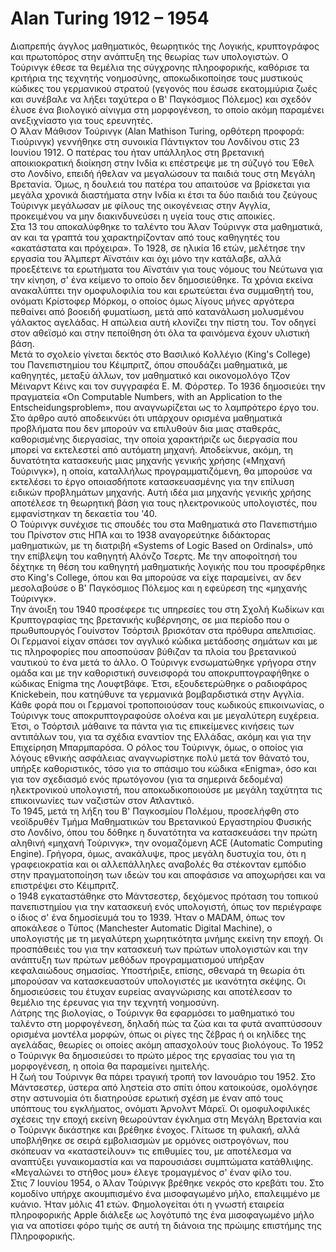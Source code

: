 # Alan Turing 1912 – 1954

Διαπρεπής άγγλος μαθηματικός, θεωρητικός της Λογικής, κρυπτογράφος και πρωτοπόρος στην ανάπτυξη της θεωρίας των υπολογιστών. Ο Τούρινγκ έθεσε τα θεμέλια της σύγχρονης πληροφορικής, καθόρισε τα κριτήρια της τεχνητής νοημοσύνης, αποκωδικοποίησε τους μυστικούς κώδικες του γερμανικού στρατού (γεγονός που έσωσε εκατομμύρια ζωές και συνέβαλε να λήξει ταχύτερα ο Β' Παγκόσμιος Πόλεμος) και σχεδόν έλυσε ένα βιολογικό αίνιγμα στη μορφογένεση, το οποίο ακόμη παραμένει ανεξιχνίαστο για τους ερευνητές.
<br>
Ο Άλαν Μάθισον Τούρινγκ (Alan Mathison Turing, ορθότερη προφορά: Τιούρινγκ) γεννήθηκε στη συνοικία Πάντιγκτον του Λονδίνου στις 23 Ιουνίου 1912. Ο πατέρας του ήταν υπάλληλος στη βρετανική αποικιοκρατική διοίκηση στην Ινδία κι επέστρεψε με τη σύζυγό του Έθελ στο Λονδίνο, επειδή ήθελαν να μεγαλώσουν τα παιδιά τους στη Μεγάλη Βρετανία. Όμως, η δουλειά του πατέρα του απαιτούσε να βρίσκεται για μεγάλα χρονικά διαστήματα στην Ινδία κι έτσι τα δύο παιδιά του ζεύγους Τούρινγκ  μεγάλωσαν με φίλους της οικογένειας στην Αγγλία, προκειμένου να μην διακινδυνεύσει η υγεία τους στις αποικίες.
<br>
Στα 13 του αποκαλύφθηκε το ταλέντο του Άλαν Τούρινγκ στα μαθηματικά, αν και τα γραπτά του χαρακτηρίζονταν από τους καθηγητές του «ακατάστατα και πρόχειρα». Το 1928, σε ηλικία 16 ετών, μελέτησε την εργασία του Άλμπερτ Αϊνστάιν και όχι μόνο την κατάλαβε, αλλά προεξέτεινε τα ερωτήματα του Αϊνστάιν για τους νόμους του Νεύτωνα για την κίνηση, σ' ένα κείμενο το οποίο δεν δημοσιεύθηκε. Τα χρόνια εκείνα ανακαλύπτει την ομοφυλοφιλία του και ερωτεύεται ένα συμμαθητή του, ονόματι Κρίστοφερ Μόρκομ, ο οποίος όμως λίγους μήνες αργότερα πεθαίνει από βοοειδή φυματίωση, μετά από κατανάλωση μολυσμένου γάλακτος αγελάδας. Η απώλεια αυτή κλονίζει την πίστη του. Τον οδηγεί στον αθεϊσμό και στην πεποίθηση ότι όλα τα φαινόμενα έχουν υλιστική βάση.
<br>
Μετά το σχολείο γίνεται δεκτός στο Βασιλικό Κολλέγιο (King's College) του Πανεπιστημίου του Κέιμπριτζ, όπου σπουδάζει μαθηματικά, με καθηγητές, μεταξύ άλλων, τον μαθηματικό και οικονομολόγο Τζον Μέιναρντ Κέινς και τον συγγραφέα Ε. Μ. Φόρστερ. Το 1936 δημοσιεύει την πραγματεία «On Computable Numbers, with an Application to the Entscheidungsproblem», που αναγνωρίζεται ως το λαμπρότερο έργο του. Στο άρθρο αυτό αποδεικνύει ότι υπάρχουν ορισμένα μαθηματικά προβλήματα που δεν μπορούν να επιλυθούν δια μιας σταθεράς, καθορισμένης διεργασίας, την οποία χαρακτήριζε ως διεργασία που μπορεί να εκτελεστεί από αυτόματη μηχανή. Αποδείκνυε, ακόμη, τη δυνατότητα κατασκευής μιας μηχανής γενικής χρήσης («Μηχανή Τούρινγκ»), η οποία, καταλλήλως προγραμματιζόμενη, θα μπορούσε να εκτελέσει το έργο οποιασδήποτε κατασκευασμένης για την επίλυση ειδικών προβλημάτων μηχανής. Αυτή ιδέα μια μηχανής γενικής χρήσης αποτέλεσε τη θεωρητική βάση για τους ηλεκτρονικούς υπολογιστές, που εμφανίστηκαν τη δεκαετία του '40.
<br>
Ο Τούρινγκ συνέχισε τις σπουδές του στα Μαθηματικά στο Πανεπιστήμιο του Πρίνστον στις ΗΠΑ και το 1938 αναγορεύτηκε διδάκτορας μαθηματικών, με τη διατριβή «Systems of Logic Based on Ordinals», υπό την επίβλεψη του καθηγητή Αλόνζο Τσερτς. Με την αποφοίτησή του δέχτηκε τη θέση του καθηγητή μαθηματικής λογικής που του προσφέρθηκε στο King's College, όπου και θα μπορούσε να είχε παραμείνει, αν δεν μεσολαβούσε ο Β' Παγκόσμιος Πόλεμος και η εφεύρεση της «μηχανής Τούρινγκ».
<br>
Την άνοιξη του 1940 προσέφερε τις υπηρεσίες του στη Σχολή Κωδίκων και Κρυπτογραφίας της βρετανικής κυβέρνησης, σε μια περίοδο που ο πρωθυπουργός Γουίνστον Τσόρτσιλ βρισκόταν στα πρόθυρα απελπισίας. Οι Γερμανοί είχαν σπάσει τον αγγλικό κώδικα μετάδοσης σημάτων και με τις πληροφορίες που αποσπούσαν βύθιζαν τα πλοία του βρετανικού ναυτικού το ένα μετά το άλλο. Ο Τούρινγκ ενσωματώθηκε γρήγορα στην ομάδα και με την καθοριστική συνεισφορά του αποκρυπτογραφήθηκε ο κώδικας Enigma της Λουφτβάφε. Έτσι, εξουδετερώθηκε ο ραδιοφάρος  Knickebein, που κατηύθυνε τα γερμανικά βομβαρδιστικά στην Αγγλία.
<br>
Κάθε φορά που οι Γερμανοί τροποποιούσαν τους κωδικούς επικοινωνίας, ο Τούρινγκ τους αποκρυπτογραφούσε ολοένα και με μεγαλύτερη ευχέρεια. Έτσι, ο Τσόρτσιλ μάθαινε τα πάντα για τις επικείμενες κινήσεις των αντιπάλων του, για τα σχέδια εναντίον της Ελλάδας, ακόμη και για την Επιχείρηση Μπαρμπαρόσα. Ο ρόλος του Τούρινγκ, όμως, ο οποίος για λόγους εθνικής ασφάλειας αναγνωρίστηκε πολύ μετά τον θάνατό του, υπήρξε καθοριστικός, τόσο για το σπάσιμο του κώδικα «Enigma», όσο και για τον σχεδιασμό ενός πρωτόγονου (για τα σημερινά δεδομένα) ηλεκτρονικού υπολογιστή, που αποκωδικοποιούσε με μεγάλη ταχύτητα τις επικοινωνίες των ναζιστών στον Ατλαντικό.
<br>
Το 1945, μετά τη λήξη του Β' Παγκοσμίου Πολέμου, προσελήφθη στο νεοϊδρυθέν Τμήμα Μαθηματικών του Βρετανικού Εργαστηρίου Φυσικής στο Λονδίνο, όπου του δόθηκε η δυνατότητα να κατασκευάσει την πρώτη αληθινή «μηχανή Τούρινγκ», την ονομαζόμενη ACE (Automatic Computing Engine). Γρήγορα, όμως, ανακάλυψε, προς μεγάλη δυστυχία του, ότι η γραφειοκρατία και οι αλλεπάλληλες αναβολές θα στέκονταν εμπόδιο στην πραγματοποίηση των ιδεών του και αποφάσισε να αποχωρήσει και να επιστρέψει στο Κέιμπριτζ.
<br>
ο 1948 εγκαταστάθηκε στο Μάντσεστερ, δεχόμενος πρόταση του τοπικού πανεπιστημίου για την κατασκευή ενός υπολογιστή, όπως τον περιέγραφε ο ίδιος σ' ένα δημοσίευμά του το 1939. Ήταν ο MADAM, όπως τον αποκάλεσε ο Τύπος (Manchester Automatic Digital Machine), ο υπολογιστής με τη μεγαλύτερη χωρητικότητα μνήμης εκείνη την εποχή. Οι προσπάθειές του για την κατασκευή των πρώτων υπολογιστών και την ανάπτυξη των πρώτων μεθόδων προγραμματισμού υπήρξαν κεφαλαιώδους σημασίας. Υποστήριξε, επίσης, σθεναρά τη θεωρία ότι μπορούσαν να κατασκευαστούν υπολογιστές με ικανότητα σκέψης. Οι δημοσιεύσεις του έτυχαν ευρείας αναγνώρισης και αποτέλεσαν το θεμέλιο της έρευνας για την τεχνητή νοημοσύνη.
<br>
Λάτρης της βιολογίας, ο Τούρινγκ θα εφαρμόσει το μαθηματικό του ταλέντο στη μορφογένεση, δηλαδή πώς τα ζώα και τα φυτά αναπτύσσουν ορισμένα μοντέλα μορφών, όπως οι ρίγες της ζέβρας ή οι κηλίδες της αγελάδας, θεωρίες οι οποίες ακόμη απασχολούν τους βιολόγους. Το 1952 ο Τούρινγκ θα δημοσιεύσει το πρώτο μέρος της εργασίας του για τη μορφογένεση, η οποία θα παραμείνει ημιτελής.
<br>
Η ζωή του Τούρινγκ θα πάρει τραγική τροπή τον Ιανουάριο του 1952. Στο Μάντσεστερ, ύστερα από ληστεία στο σπίτι όπου κατοικούσε, ομολόγησε στην αστυνομία ότι διατηρούσε ερωτική σχέση με έναν από τους υπόπτους του εγκλήματος, ονόματι Άρνολντ Μάρεϊ. Οι ομοφυλοφιλικές σχέσεις την εποχή εκείνη θεωρούνταν έγκλημα στη Μεγάλη Βρετανία και ο Τούρινγκ δικάστηκε και βρέθηκε ένοχος. Γλίτωσε τη φυλακή, αλλά υποβλήθηκε σε σειρά εμβολιασμών με ορμόνες οιστρογόνων, που σκόπευαν να «καταστείλουν» τις επιθυμίες του, με αποτέλεσμα να αναπτύξει γυναικομαστία και να παρουσιάσει συμπτώματα κατάθλιψης. «Μεγαλώνει το στήθος μου» έλεγε τρομαγμένος σ' έναν φίλο του.
<br>
Στις 7 Ιουνίου 1954, ο Άλαν Τούρινγκ βρέθηκε νεκρός στο κρεβάτι του. Στο κομοδίνο υπήρχε ακουμπισμένο ένα μισοφαγωμένο μήλο, επαλειμμένο με κυάνιο. Ήταν μόλις 41 ετών. Φημολογείται ότι η γνωστή εταιρεία πληροφορικής Apple διάλεξε ως λογότυπό της ένα μισοφαγωμένο μήλο για να αποτίσει φόρο τιμής σε αυτή τη διάνοια της πρώιμης επιστήμης της Πληροφορικής.
<br>
